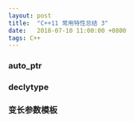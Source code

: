 ```yaml
---
layout: post
title:  "C++11 常用特性总结 3"
date:   2018-07-10 11:00:00 +0800
tags: C++
---
```


### auto_ptr

### declytype

### 变长参数模板



